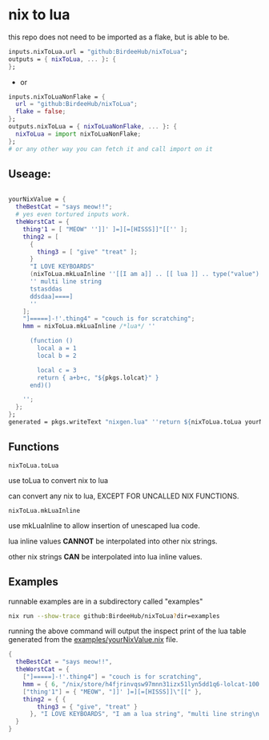 # nix to lua

this repo does not need to be imported as a flake, but is able to be.

```nix
inputs.nixToLua.url = "github:BirdeeHub/nixToLua";
outputs = { nixToLua, ... }: {
};
```

- or

```nix
inputs.nixToLuaNonFlake = {
  url = "github:BirdeeHub/nixToLua";
  flake = false;
};
outputs.nixToLua = { nixToLuaNonFlake, ... }: {
  nixToLua = import nixToLuaNonFlake;
};
# or any other way you can fetch it and call import on it
```

## Useage:

```nix

yourNixValue = {
  theBestCat = "says meow!!";
  # yes even tortured inputs work.
  theWorstCat = {
    thing'1 = [ "MEOW" '']]' ]=][=[HISSS]]"[['' ];
    thing2 = [
      {
        thing3 = [ "give" "treat" ];
      }
      "I LOVE KEYBOARDS"
      (nixToLua.mkLuaInline ''[[I am a]] .. [[ lua ]] .. type("value")'') # --> "I am a lua string"
      '' multi line string
      tstasddas
      ddsdaa]====]
      ''
    ];
    "]=====]-!'.thing4" = "couch is for scratching";
    hmm = nixToLua.mkLuaInline /*lua*/ ''

      (function ()
        local a = 1
        local b = 2

        local c = 3
        return { a+b+c, "${pkgs.lolcat}" }
      end)()

    '';
  };
};
generated = pkgs.writeText "nixgen.lua" ''return ${nixToLua.toLua yourNixValue}'';
```

## Functions

```nixToLua.toLua```

use toLua to convert nix to lua

can convert any nix to lua, EXCEPT FOR UNCALLED NIX FUNCTIONS.

```nixToLua.mkLuaInline```

use mkLuaInline to allow insertion of unescaped lua code.

lua inline values **CANNOT** be interpolated into other nix strings.

other nix strings **CAN** be interpolated into lua inline values.

## Examples

runnable examples are in a subdirectory called "examples"

```bash
nix run --show-trace github:BirdeeHub/nixToLua?dir=examples
```

running the above command will output the inspect print of the
lua table generated from the [examples/yourNixValue.nix](./examples/yourNixValue.nix) file.

```lua
{
  theBestCat = "says meow!!",
  theWorstCat = {
    ["]=====]-!'.thing4"] = "couch is for scratching",
    hmm = { 6, "/nix/store/h4fjrinvqsw97mnn31izx51lyn5dd1q6-lolcat-100.0.1" },
    ["thing'1"] = { "MEOW", "]]' ]=][=[HISSS]]\"[[" },
    thing2 = { {
        thing3 = { "give", "treat" }
      }, "I LOVE KEYBOARDS", "I am a lua string", "multi line string\n     tstasddas\n     ddsdaa]====]\n" }
  }
}
```
